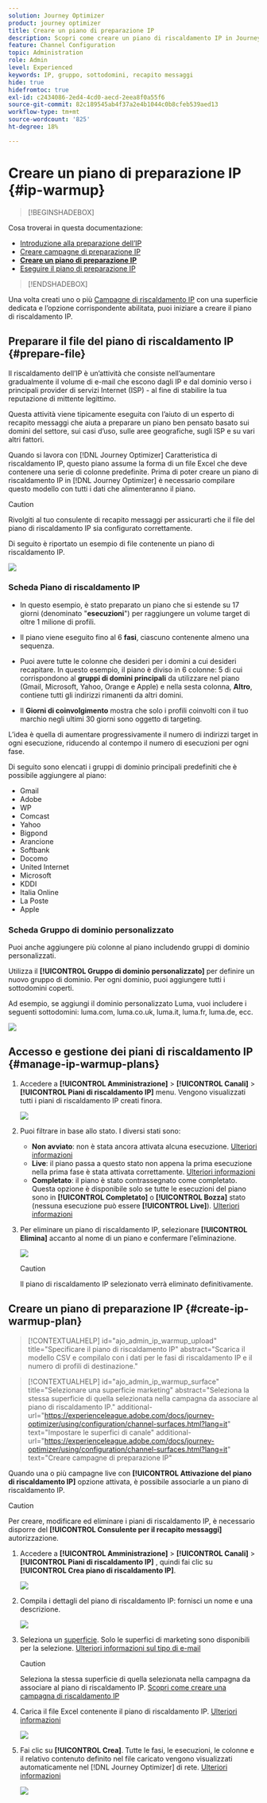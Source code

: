 ```yaml
---
solution: Journey Optimizer
product: journey optimizer
title: Creare un piano di preparazione IP
description: Scopri come creare un piano di riscaldamento IP in Journey Optimizer
feature: Channel Configuration
topic: Administration
role: Admin
level: Experienced
keywords: IP, gruppo, sottodomini, recapito messaggi
hide: true
hidefromtoc: true
exl-id: c2434086-2ed4-4cd0-aecd-2eea8f0a55f6
source-git-commit: 82c189545ab4f37a2e4b1044c0b8cfeb539aed13
workflow-type: tm+mt
source-wordcount: '825'
ht-degree: 18%

---
```


# Creare un piano di preparazione IP {#ip-warmup}

>[!BEGINSHADEBOX]

Cosa troverai in questa documentazione:

* [Introduzione alla preparazione dell’IP](ip-warmup-gs.md)
* [Creare campagne di preparazione IP](ip-warmup-campaign.md)
* **[Creare un piano di preparazione IP](ip-warmup-plan.md)**
* [Eseguire il piano di preparazione IP](ip-warmup-execution.md)

>[!ENDSHADEBOX]

Una volta creati uno o più [Campagne di riscaldamento IP](ip-warmup-campaign.md) con una superficie dedicata e l’opzione corrispondente abilitata, puoi iniziare a creare il piano di riscaldamento IP.

## Preparare il file del piano di riscaldamento IP {#prepare-file}

Il riscaldamento dell’IP è un’attività che consiste nell’aumentare gradualmente il volume di e-mail che escono dagli IP e dal dominio verso i principali provider di servizi Internet (ISP) - al fine di stabilire la tua reputazione di mittente legittimo.

Questa attività viene tipicamente eseguita con l’aiuto di un esperto di recapito messaggi che aiuta a preparare un piano ben pensato basato sui domini del settore, sui casi d’uso, sulle aree geografiche, sugli ISP e su vari altri fattori.

Quando si lavora con [!DNL Journey Optimizer] Caratteristica di riscaldamento IP, questo piano assume la forma di un file Excel che deve contenere una serie di colonne predefinite. Prima di poter creare un piano di riscaldamento IP in [!DNL Journey Optimizer] è necessario compilare questo modello con tutti i dati che alimenteranno il piano.

>[!CAUTION]
>
>Rivolgiti al tuo consulente di recapito messaggi per assicurarti che il file del piano di riscaldamento IP sia configurato correttamente.

Di seguito è riportato un esempio di file contenente un piano di riscaldamento IP.

![](assets/ip-warmup-sample-file.png)

### Scheda Piano di riscaldamento IP

* In questo esempio, è stato preparato un piano che si estende su 17 giorni (denominato &quot;**esecuzioni**&quot;) per raggiungere un volume target di oltre 1 milione di profili.

* Il piano viene eseguito fino al 6 **fasi**, ciascuno contenente almeno una sequenza.

* Puoi avere tutte le colonne che desideri per i domini a cui desideri recapitare. In questo esempio, il piano è diviso in 6 colonne: 5 di cui corrispondono al **gruppi di domini principali** da utilizzare nel piano (Gmail, Microsoft, Yahoo, Orange e Apple) e nella sesta colonna, **Altro**, contiene tutti gli indirizzi rimanenti da altri domini.
* Il **Giorni di coinvolgimento** mostra che solo i profili coinvolti con il tuo marchio negli ultimi 30 giorni sono oggetto di targeting.

L’idea è quella di aumentare progressivamente il numero di indirizzi target in ogni esecuzione, riducendo al contempo il numero di esecuzioni per ogni fase.

Di seguito sono elencati i gruppi di dominio principali predefiniti che è possibile aggiungere al piano:

* Gmail
* Adobe
* WP
* Comcast
* Yahoo
* Bigpond
* Arancione
* Softbank
* Docomo
* United Internet
* Microsoft
* KDDI
* Italia Online
* La Poste
* Apple

### Scheda Gruppo di dominio personalizzato

Puoi anche aggiungere più colonne al piano includendo gruppi di dominio personalizzati.

Utilizza il **[!UICONTROL Gruppo di dominio personalizzato]** per definire un nuovo gruppo di dominio. Per ogni dominio, puoi aggiungere tutti i sottodomini coperti.<!--TBC-->

Ad esempio, se aggiungi il dominio personalizzato Luma, vuoi includere i seguenti sottodomini: luma.com, luma.co.uk, luma.it, luma.fr, luma.de, ecc.

![](assets/ip-warmup-sample-file-custom.png)

## Accesso e gestione dei piani di riscaldamento IP {#manage-ip-warmup-plans}

1. Accedere a **[!UICONTROL Amministrazione]** > **[!UICONTROL Canali]** > **[!UICONTROL Piani di riscaldamento IP]** menu. Vengono visualizzati tutti i piani di riscaldamento IP creati finora.

   ![](assets/ip-warmup-filter-list.png)

1. Puoi filtrare in base allo stato. I diversi stati sono:

   * **Non avviato**: non è stata ancora attivata alcuna esecuzione. [Ulteriori informazioni](ip-warmup-execution.md#define-runs)
   * **Live**: il piano passa a questo stato non appena la prima esecuzione nella prima fase è stata attivata correttamente. [Ulteriori informazioni](ip-warmup-execution.md#define-runs)
   * **Completato**: il piano è stato contrassegnato come completato. Questa opzione è disponibile solo se tutte le esecuzioni del piano sono in **[!UICONTROL Completato]** o **[!UICONTROL Bozza]** stato (nessuna esecuzione può essere **[!UICONTROL Live]**). [Ulteriori informazioni](ip-warmup-execution.md#mark-as-completed)
     <!--* **Paused**: to check (user action)-->

1. Per eliminare un piano di riscaldamento IP, selezionare **[!UICONTROL Elimina]** accanto al nome di un piano e confermare l&#39;eliminazione.

   ![](assets/ip-warmup-delete-plan.png)

   >[!CAUTION]
   >
   >Il piano di riscaldamento IP selezionato verrà eliminato definitivamente.

## Creare un piano di preparazione IP {#create-ip-warmup-plan}

>[!CONTEXTUALHELP]
>id="ajo_admin_ip_warmup_upload"
>title="Specificare il piano di riscaldamento IP"
>abstract="Scarica il modello CSV e compilalo con i dati per le fasi di riscaldamento IP e il numero di profili di destinazione."

>[!CONTEXTUALHELP]
>id="ajo_admin_ip_warmup_surface"
>title="Selezionare una superficie marketing"
>abstract="Seleziona la stessa superficie di quella selezionata nella campagna da associare al piano di riscaldamento IP."
>additional-url="https://experienceleague.adobe.com/docs/journey-optimizer/using/configuration/channel-surfaces.html?lang=it" text="Impostare le superfici di canale"
>additional-url="https://experienceleague.adobe.com/docs/journey-optimizer/using/configuration/channel-surfaces.html?lang=it" text="Creare campagne di preparazione IP"

Quando una o più campagne live con **[!UICONTROL Attivazione del piano di riscaldamento IP]** opzione attivata, è possibile associarle a un piano di riscaldamento IP.

>[!CAUTION]
>
>Per creare, modificare ed eliminare i piani di riscaldamento IP, è necessario disporre del **[!UICONTROL Consulente per il recapito messaggi]** autorizzazione. <!--Learn more on managing [!DNL Journey Optimizer] users' access rights in [this section](../administration/permissions-overview.md).-->

1. Accedere a **[!UICONTROL Amministrazione]** > **[!UICONTROL Canali]** > **[!UICONTROL Piani di riscaldamento IP]** , quindi fai clic su **[!UICONTROL Crea piano di riscaldamento IP]**.

   ![](assets/ip-warmup-create-plan.png)

1. Compila i dettagli del piano di riscaldamento IP: fornisci un nome e una descrizione.

   ![](assets/ip-warmup-plan-details.png)

1. Seleziona un [superficie](channel-surfaces.md). Solo le superfici di marketing sono disponibili per la selezione. [Ulteriori informazioni sul tipo di e-mail](../email/email-settings.md#email-type)

   >[!CAUTION]
   >
   >Seleziona la stessa superficie di quella selezionata nella campagna da associare al piano di riscaldamento IP. [Scopri come creare una campagna di riscaldamento IP](ip-warmup-campaign.md)

1. Carica il file Excel contenente il piano di riscaldamento IP. [Ulteriori informazioni](#prepare-file)

   <!--
    You can also download the Excel template from the [!DNL Journey Optimizer] user interface and upload it after filling it with the IP warmup details.-->

   ![](assets/ip-warmup-upload-success.png)

1. Fai clic su **[!UICONTROL Crea]**. Tutte le fasi, le esecuzioni, le colonne e il relativo contenuto definito nel file caricato vengono visualizzati automaticamente nel [!DNL Journey Optimizer] di rete. [Ulteriori informazioni](ip-warmup-execution.md)

   ![](assets/ip-warmup-plan-uploaded.png)
